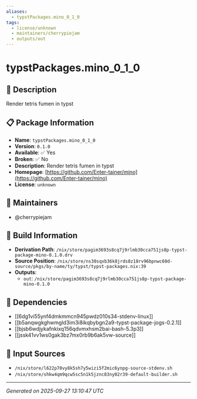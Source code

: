 ```yaml
---
aliases:
  - typstPackages.mino_0_1_0
tags:
  - license/unknown
  - maintainers/cherrypiejam
  - outputs/out
---
```


# typstPackages.mino_0_1_0

## 📝 Description

Render tetris fumen in typst

## 📋 Package Information

- **Name**: `typstPackages.mino_0_1_0`
- **Version**: `0.1.0`
- **Available**: ✅ Yes
- **Broken**: ✅ No
- **Description**: Render tetris fumen in typst
- **Homepage**: [https://github.com/Enter-tainer/mino](https://github.com/Enter-tainer/mino)
- **License**: `unknown`
## 👥 Maintainers

- @cherrypiejam


## 🔧 Build Information

- **Derivation Path**: `/nix/store/pagim3693s8cq7j9rlmb30cca751js8p-typst-package-mino-0.1.0.drv`
- **Source Position**: `/nix/store/ns30sqxb36k8jrds8z18rv96bpnwc60d-source/pkgs/by-name/ty/typst/typst-packages.nix:39`
- **Outputs**:
  - `out`:  `/nix/store/pagim3693s8cq7j9rlmb30cca751js8p-typst-package-mino-0.1.0`

## 🔗 Dependencies

- [[6dg1vi55ynf4dmkmmcn945pwdz010s34-stdenv-linux]]
- [[b5anqwgkghwmgld3im3i8ikqbybgn2a9-typst-package-jogs-0.2.1]]
- [[bjsb6wdjykafnkixq156qdvmxhsm2bai-bash-5.3p3]]
- [[jssk41vv1ws0gak3bz7mx0rb9b6ak5vw-source]]

## 📁 Input Sources

- `/nix/store/l622p70vy8k5sh7y5wizi5f2mic6ynpg-source-stdenv.sh`
- `/nix/store/shkw4qm9qcw5sc5n1k5jznc83ny02r39-default-builder.sh`

---
*Generated on 2025-09-27 13:10:47 UTC*
